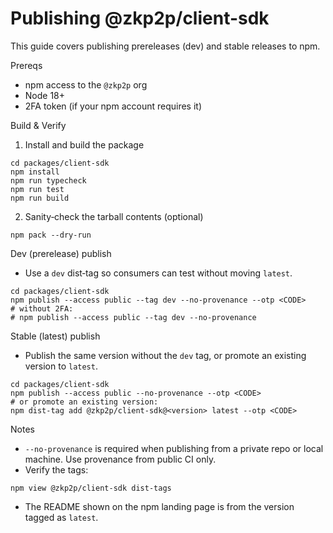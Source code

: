 # Publishing @zkp2p/client-sdk

This guide covers publishing prereleases (dev) and stable releases to npm.

Prereqs
- npm access to the `@zkp2p` org
- Node 18+
- 2FA token (if your npm account requires it)

Build & Verify
1) Install and build the package
```
cd packages/client-sdk
npm install
npm run typecheck
npm run test
npm run build
```

2) Sanity‑check the tarball contents (optional)
```
npm pack --dry-run
```

Dev (prerelease) publish
- Use a `dev` dist‑tag so consumers can test without moving `latest`.
```
cd packages/client-sdk
npm publish --access public --tag dev --no-provenance --otp <CODE>
# without 2FA:
# npm publish --access public --tag dev --no-provenance
```

Stable (latest) publish
- Publish the same version without the `dev` tag, or promote an existing version to `latest`.
```
cd packages/client-sdk
npm publish --access public --no-provenance --otp <CODE>
# or promote an existing version:
npm dist-tag add @zkp2p/client-sdk@<version> latest --otp <CODE>
```

Notes
- `--no-provenance` is required when publishing from a private repo or local machine. Use provenance from public CI only.
- Verify the tags:
```
npm view @zkp2p/client-sdk dist-tags
```
- The README shown on the npm landing page is from the version tagged as `latest`.
